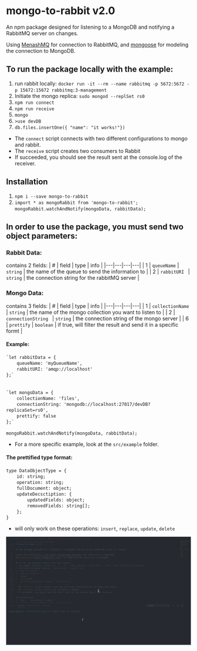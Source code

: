 # mongo-to-rabbit v2.0

An npm package designed for listening to a MongoDB and notifying a RabbitMQ server on changes.

Using [MenashMQ](https://www.npmjs.com/package/menashmq) for connection to RabbitMQ,
and [mongoose](https://mongoosejs.com/) for modeling the connection to MongoDB.

## To run the package locally with the example: 
1. run rabbit locally: `docker run -it --rm --name rabbitmq -p 5672:5672 -p 15672:15672 rabbitmq:3-management`
2. Initiate the mongo replica: `sudo mongod --replSet rs0`
3. `npm run connect`
4. `npm run receive`
5. `mongo`
6. `>use devDB`
7. `db.files.insertOne({ "name": "it works!"})`

* The `connect` script connects with two different configurations to mongo and rabbit. 
* The `receive` script creates two consumers to Rabbit
* If succeeded, you should see the result sent at the console.log of the receiver.

## Installation
1. `npm i --save mongo-to-rabbit`
2. `import * as mongoRabbit from 'mongo-to-rabbit';`  
`mongoRabbit.watchAndNotify(mongoData, rabbitData);`

## In order to use the package, you must send two object parameters:

### Rabbit Data:
contains 2 fields: 
| #  | field | type | info |
|---|---|---|---|
| 1 | `queueName`  | `string` | the name of the queue to send the information to |
| 2 | `rabbitURI `  | `string` | the connection string for the rabbitMQ server |

### Mongo Data:

contains 3 fields:
| #  | field | type | info |
|---|---|---|---|
| 1 | `collectionName`  | `string` | the name of the mongo collection you want to listen to |
| 2 | `connectionString `  | `string` | the connection string of the mongo server |
| 6 | `prettify` | `boolean`  | if true, will filter the result and send it in a specific formt |

#### Example: 
```node
`let rabbitData = {  
    queueName: 'myQueueName',  
    rabbitURI: 'amqp://localhost'  
};`  


`let mongoData = {  
    collectionName: 'files',  
    connectionString: 'mongodb://localhost:27017/devDB?replicaSet=rs0',  
    prettify: false  
};`  
```
`mongoRabbit.watchAndNotify(mongoData, rabbitData);`

* For a more specific example, look at the `src/example` folder.

#### The prettified type format:
```node
type DataObjectType = {  
    id: string;  
    operation: string;  
    fullDocument: object;  
    updateDecsctiption: {  
        updatedFields: object;  
        removedFields: string[];  
    };  
}
```
* will only work on these operations: `insert`, `replace`, `update`, `delete`

![running example](src/utils/example_v2.0.0.gif)